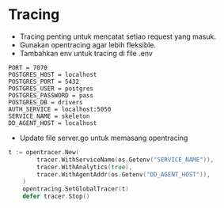 # Tracing

* Tracing penting untuk mencatat setiao request yang masuk.
* Gunakan opentracing agar lebih fleksible.
* Tambahkan env untuk tracing di file .env

```text
PORT = 7070
POSTGRES_HOST = localhost
POSTGRES_PORT = 5432
POSTGRES_USER = postgres
POSTGRES_PASSWORD = pass
POSTGRES_DB = drivers
AUTH_SERVICE = localhost:5050
SERVICE_NAME = skeleton
DD_AGENT_HOST = localhost
```

* Update file server.go untuk memasang opentracing

```go
t := opentracer.New(
        tracer.WithServiceName(os.Getenv("SERVICE_NAME")),
        tracer.WithAnalytics(true),
        tracer.WithAgentAddr(os.Getenv("DD_AGENT_HOST")),
    )
    opentracing.SetGlobalTracer(t)
    defer tracer.Stop()
```

